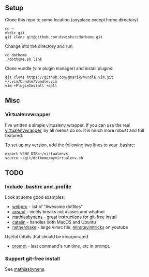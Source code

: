 ## Setup

Clone this repo to some location (anyplace except home directory)

	cd ~
	mkdir git
    git clone git@github.com:dswisher/dothome.git

Change into the directory and run:

    cd dothome
    ./dothome.sh link

Clone vundle (vim plugin manager) and install plugins:

	git clone https://github.com/gmarik/Vundle.vim.git ~/.vim/bundle/Vundle.vim
    vim +PluginInstall +qall

## Misc

### Virtualenvwrapper

I've written a simple virtualenv wrapper.
If you can use the real [virtualenvwrapper](https://bitbucket.org/dhellmann/virtualenvwrapper),
by all means do so. It is much more robust and full featured.

To set up my version, add the following two lines to your .bashrc:

    export VENV_DIR=~/virtualenvs
    source ~/git/dothome/myvirtualenv.sh

## TODO

### Include .bashrc and .profile

Look at some good examples:
* [webpro](https://github.com/webpro/awesome-dotfiles) - list of "Awesome dotfiles"
* [axsuul](https://github.com/axsuul/dotfiles/tree/master/home) - nicely breaks out aliases and whatnot
* [mathiasbynens](https://github.com/mathiasbynens/dotfiles) - great instructions for git-free install
* [catalin](https://github.com/alrra/dotfiles) - handles both MacOS and Ubuntu
* [netherdrake](https://github.com/Netherdrake/dotfiles) - large vimrc file; [minutevimtricks](https://www.youtube.com/channel/UCpdsZ1n09mwrbUGmU7lqnqA) on youtube

Useful tidbits that should be incorporated
* [prompt](http://jakemccrary.com/blog/2015/05/03/put-the-last-commands-run-time-in-your-bash-prompt/) - last command's run time, etc in prompt.

### Support git-free install

See [mathiasbynens](https://github.com/mathiasbynens/dotfiles).


